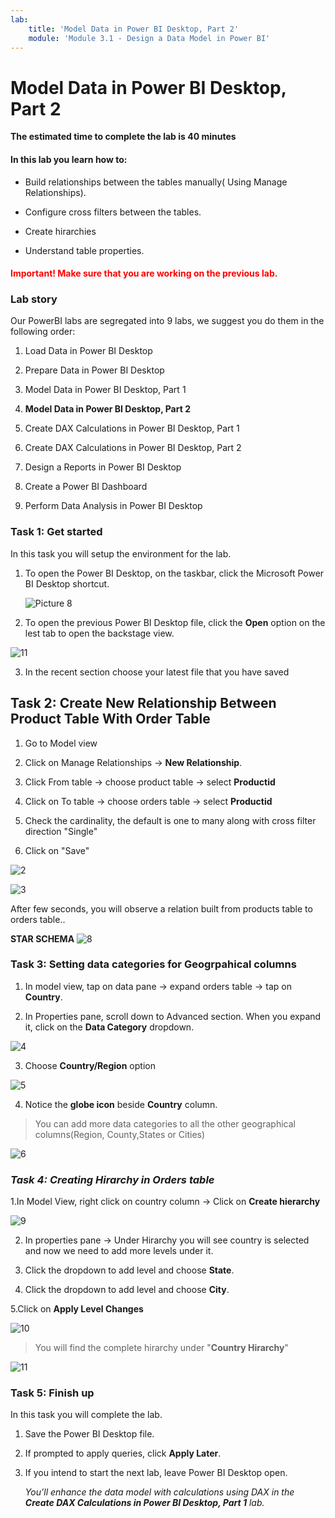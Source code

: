 ```yaml
---
lab:
    title: 'Model Data in Power BI Desktop, Part 2'
    module: 'Module 3.1 - Design a Data Model in Power BI'
---
```



# **Model Data in Power BI Desktop, Part 2**

**The estimated time to complete the lab is 40 minutes**

#### In this lab you learn how to:

- Build relationships between the tables manually( Using Manage Relationships).

- Configure cross filters between the tables.

- Create hirarchies

- Understand table properties.

<h4><span style="color:red;">Important! Make sure that you are working on the previous lab. </span></h4>

### **Lab story**

Our PowerBI labs are segregated into 9 labs, we suggest you do them in the following order:

1. Load Data in Power BI Desktop

2. Prepare Data in Power BI Desktop

3. Model Data in Power BI Desktop, Part 1

4. **Model Data in Power BI Desktop, Part 2**

5. Create DAX Calculations in Power BI Desktop, Part 1

6. Create DAX Calculations in Power BI Desktop, Part 2

7. Design a Reports in Power BI Desktop

8. Create a Power BI Dashboard

9. Perform Data Analysis in Power BI Desktop



### **Task 1: Get started**

In this task you will setup the environment for the lab.

1. To open the Power BI Desktop, on the taskbar, click the Microsoft Power BI Desktop shortcut.

 	![Picture 8](Linked_image_Files/04-configure-data-model-in-power-bi-desktop-advanced_image1.png)

2. To open the previous Power BI Desktop file, click the **Open** option on the lest tab to open the backstage view.

![11](https://github.com/Neha-Chiluka/power-bi-next-level/blob/master/Images/open%20a%20saved%20file.jpg?raw=true "11")

3. In the recent section choose your latest file that you have saved

## Task 2: Create New Relationship Between Product Table With Order Table

1. Go to Model view

2. Click on Manage Relationships -> **New Relationship**.

3. Click From table -> choose product table -> select **Productid**

4. Click on To table -> choose orders table -> select **Productid**

5. Check the cardinality, the default is one to many along with cross filter direction "Single"

6. Click on "Save"

![2](https://github.com/Neha-Chiluka/power-bi-next-level/blob/master/Images/new%20relationship.jpg?raw=true "2")

![3](https://github.com/Neha-Chiluka/power-bi-next-level/blob/master/Images/relationprod-order.jpg?raw=true "3")

After few seconds, you will observe a relation built from products table to orders table..

**STAR SCHEMA**
![8](https://github.com/Neha-Chiluka/power-bi-next-level/blob/master/Images/starschema.jpg?raw=true "8")

 
### Task 3: Setting data categories for Geogrpahical columns

1. In model view, tap on data pane -> expand orders table -> tap on **Country**.

2. In Properties pane, scroll down to Advanced section. When you expand it, click on the **Data Category** dropdown.

![4](https://github.com/Neha-Chiluka/power-bi-next-level/blob/master/Images/datacategory1.jpg?raw=true "4")

3. Choose **Country/Region** option

![5](https://github.com/Neha-Chiluka/power-bi-next-level/blob/master/Images/datacategory2.jpg?raw=true "5")

4. Notice the **globe icon** beside **Country** column.

> You can add more data categories to all the other geographical columns(Region, County,States or Cities)

![6](https://github.com/Neha-Chiluka/power-bi-next-level/blob/master/Images/globe.jpg?raw=true "6")


### ***Task 4: Creating Hirarchy in Orders table***

1.In Model View, right click on country column -> Click on **Create hierarchy**

![9](https://github.com/Neha-Chiluka/power-bi-next-level/blob/master/Images/created%20hirarcy.jpg?raw=true "9")

2. In properties pane -> Under Hirarchy you will see country is selected and now we need to add more levels under it.

3. Click the dropdown to add level and choose **State**.

4. Click the dropdown to add level and choose **City**.

5.Click on **Apply Level Changes**

![10](https://github.com/Neha-Chiluka/power-bi-next-level/blob/master/Images/applylevelchanges.jpg?raw=true "10")

> You will find the complete hirarchy under "**Country Hirarchy**"

![11](https://github.com/Neha-Chiluka/power-bi-next-level/blob/master/Images/countryhirarchu.jpg?raw=true "11")

### **Task 5: Finish up**

In this task you will complete the lab.

1. Save the Power BI Desktop file.

2. If prompted to apply queries, click **Apply Later**.

3. If you intend to start the next lab, leave Power BI Desktop open.

	*You’ll enhance the data model with calculations using DAX in the **Create DAX Calculations in Power BI Desktop, Part 1** lab.*
